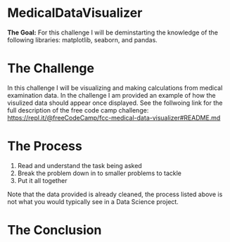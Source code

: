 # MedicalDataVisualizer
**The Goal:** For this challenge I will be deminstarting the knowledge of the following libraries:  matplotlib, seaborn, and pandas. 

# The Challenge
In this challenge I will be visualizing and making calculations from medical examination data. In the challenge I am provided an example of how the visulized data should appear once displayed. See the follwoing link for the full description of the free code camp challenge: https://repl.it/@freeCodeCamp/fcc-medical-data-visualizer#README.md 

# The Process
1. Read and understand the task being asked
2. Break the problem down in to  smaller problems to tackle
3. Put it all together

Note that the data provided is already cleaned, the process listed above is not what you would typically see in a Data Science project. 

# The Conclusion 
